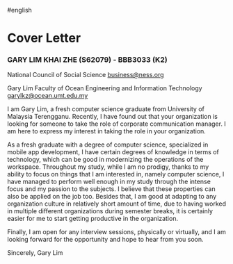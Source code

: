 #english 

# Cover Letter
### GARY LIM KHAI ZHE (S62079) - BBB3033 (K2)

National Council of Social Science
business@ness.org

Gary Lim
Faculty of Ocean Engineering and Information Technology
garylkz@ocean.umt.edu.my

I am Gary Lim, a fresh computer science graduate from University of Malaysia Terengganu. Recently, I have found out that your organization is looking for someone to take the role of corporate communication manager.  I am here to express my interest in taking the role in your organization. 

As a fresh graduate with a degree of computer science, specialized in mobile app development, I have certain degrees of knowledge in terms of technology, which can be good in modernizing the operations of the workspace. Throughout my study, while I am no prodigy, thanks to my ability to focus on things that I am interested in, namely computer science, I have managed to perform well enough in my study through the intense focus and my passion to the subjects. I believe that these properties can also be applied on the job too. Besides that, I am good at adapting to any organization culture in relatively short amount of time, due to having worked in multiple different organizations during semester breaks, it is certainly easier for me to start getting productive in the organization. 

Finally, I am open for any interview sessions, physically or virtually, and I am looking forward for the opportunity and hope to hear from you soon.

Sincerely, 
Gary Lim

